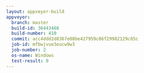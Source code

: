 ```yaml
---
layout: appveyor-build
appveyor:
  branch: master
  build-id: 36443468
  build-number: 410
  commit: acc4ddd2d8367e00be427959c86f29982129c85c
  job-id: mfbwjvue3oucw9w3
  job-number: 2
  os-name: Windows
  test-result: 0
---
```


